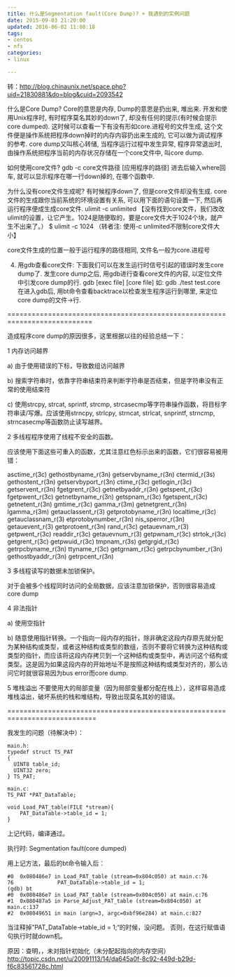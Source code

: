 ```yaml
---
title: 什么是Segmentation fault(Core Dump)? + 我遇到的实例问题
date: 2015-09-03 21:20:00
updated: 2016-06-02 11:08:18
tags: 
- centos
- nfs
categories: 
- linux

---
```

转：http://blog.chinaunix.net/space.php?uid=21830881&do=blog&cuid=2093542

什么是Core Dump?
Core的意思是内存, Dump的意思是扔出来, 堆出来.
开发和使用Unix程序时, 有时程序莫名其妙的down了, 却没有任何的提示(有时候会提示core dumped). 这时候可以查看一下有没有形如core.进程号的文件生成, 这个文件便是操作系统把程序down掉时的内存内容扔出来生成的, 它可以做为调试程序的参考.
core dump又叫核心转储, 当程序运行过程中发生异常, 程序异常退出时, 由操作系统把程序当前的内存状况存储在一个core文件中, 叫core dump.

如何使用core文件?
gdb -c core文件路径 [应用程序的路径]
进去后输入where回车, 就可以显示程序在哪一行down掉的, 在哪个函数中.


<!--more-->


为什么没有core文件生成呢?
有时候程序down了, 但是core文件却没有生成. core文件的生成跟你当前系统的环境设置有关系, 可以用下面的语句设置一下, 然后再运行程序便成生成core文件.
ulimit -c unlimited
【没有找到core文件，我们改改ulimit的设置，让它产生。1024是随便取的，要是core文件大于1024个块，就产生不出来了。）
$ ulimit -c 1024 （转者注: 使用-c unlimited不限制core文件大小】

core文件生成的位置一般于运行程序的路径相同, 文件名一般为core.进程号

4. 用gdb查看core文件:
下面我们可以在发生运行时信号引起的错误时发生core dump了.
发生core dump之后, 用gdb进行查看core文件的内容, 以定位文件中引发core dump的行.
gdb [exec file] [core file]
如:
gdb ./test test.core
在进入gdb后, 用bt命令查看backtrace以检查发生程序运行到哪里, 来定位core dump的文件->行.

===========================================================================

造成程序core dump的原因很多，这里根据以往的经验总结一下：

1 内存访问越界

  a) 由于使用错误的下标，导致数组访问越界

  b) 搜索字符串时，依靠字符串结束符来判断字符串是否结束，但是字符串没有正常的使用结束符

  c) 使用strcpy, strcat, sprintf, strcmp, strcasecmp等字符串操作函数，将目标字符串读/写爆。应该使用strncpy, strlcpy, strncat, strlcat, snprintf, strncmp, strncasecmp等函数防止读写越界。

 

2 多线程程序使用了线程不安全的函数。

应该使用下面这些可重入的函数，尤其注意红色标示出来的函数，它们很容易被用错：

asctime_r(3c) gethostbyname_r(3n) getservbyname_r(3n) ctermid_r(3s) gethostent_r(3n) getservbyport_r(3n) ctime_r(3c) getlogin_r(3c) getservent_r(3n) fgetgrent_r(3c) getnetbyaddr_r(3n) getspent_r(3c) fgetpwent_r(3c) getnetbyname_r(3n) getspnam_r(3c) fgetspent_r(3c) getnetent_r(3n) gmtime_r(3c) gamma_r(3m) getnetgrent_r(3n) lgamma_r(3m) getauclassent_r(3) getprotobyname_r(3n) localtime_r(3c) getauclassnam_r(3) etprotobynumber_r(3n) nis_sperror_r(3n) getauevent_r(3) getprotoent_r(3n) rand_r(3c) getauevnam_r(3) getpwent_r(3c) readdir_r(3c) getauevnum_r(3) getpwnam_r(3c) strtok_r(3c) getgrent_r(3c) getpwuid_r(3c) tmpnam_r(3s) getgrgid_r(3c) getrpcbyname_r(3n) ttyname_r(3c) getgrnam_r(3c) getrpcbynumber_r(3n) gethostbyaddr_r(3n) getrpcent_r(3n)

 

3 多线程读写的数据未加锁保护。

对于会被多个线程同时访问的全局数据，应该注意加锁保护，否则很容易造成core dump

 

4 非法指针

  a) 使用空指针

  b) 随意使用指针转换。一个指向一段内存的指针，除非确定这段内存原先就分配为某种结构或类型，或者这种结构或类型的数组，否则不要将它转换为这种结构或类型的指针，而应该将这段内存拷贝到一个这种结构或类型中，再访问这个结构或类型。这是因为如果这段内存的开始地址不是按照这种结构或类型对齐的，那么访问它时就很容易因为bus error而core dump.

 

5 堆栈溢出
不要使用大的局部变量（因为局部变量都分配在栈上），这样容易造成堆栈溢出，破坏系统的栈和堆结构，导致出现莫名其妙的错误。

============================================================================

我发生的问题（待解决中）：

    main.h:
    typedef struct TS_PAT
    {
      UINT8 table_id;
      UINT32 zero;
    } TS_PAT;
    
    main.c:
    TS_PAT *PAT_DataTable;
    
    void Load_PAT_table(FILE *stream){
        PAT_DataTable->table_id = 1;
    }

上记代码，编译通过。


执行时:
Segmentation fault(core dumped)


用上记方法，最后的bt命令输入后：

    #0  0x080486e7 in Load_PAT_table (stream=0x804c050) at main.c:76
    76              PAT_DataTable->table_id = 1;
    (gdb) bt
    #0  0x080486e7 in Load_PAT_table (stream=0x804c050) at main.c:76
    #1  0x080487a5 in Parse_Adjust_PAT_table (stream=0x804c050) at main.c:137
    #2  0x08049651 in main (argn=3, argc=0xbf96e284) at main.c:827

当注释掉”PAT_DataTable->table_id = 1;“的时候，没问题。
否则，在这行赋值语句执行时就down机。

原因：查明，，未对指针初始化（未分配起指向的内存空间）
http://topic.csdn.net/u/20091113/14/da645a0f-8c92-449d-b29d-f6c83561728c.html
